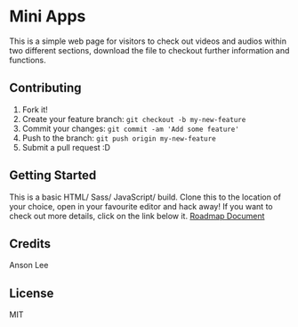 # Mini Apps
This is a simple web page for visitors to check out videos and audios within two different sections, download the file to checkout further information and functions.  
## Contributing
1. Fork it!
2. Create your feature branch: `git checkout -b my-new-feature`
3. Commit your changes: `git commit -am 'Add some feature'`
4. Push to the branch: `git push origin my-new-feature`
5. Submit a pull request :D
## Getting Started
This is a basic HTML/ Sass/ JavaScript/ build.
Clone this to the location of your choice, open in your favourite editor and hack away!  If you want to check out more details, click on the link below it. [Roadmap Document](https://docs.google.com/document/d/1tTf1KSMsOhALakJQbHo42rYKttzo7gsqBazfPVick6s/edit?usp=sharing)
## Credits
Anson Lee
## License
MIT